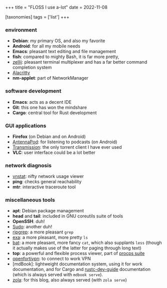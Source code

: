 +++
title = "FLOSS I use a-lot"
date = 2022-11-08

[taxonomies]
tags = ['list']
+++


### environment

- __Debian__: my primary OS, and also my favorite
- __Android__: for all my mobile needs
- __Emacs__: pleasant text editing and file management
- __fish__: compared to mighty Bash, it is far more pretty,
- [zellij]: pleasant terminal multiplexer
   and has a far better command completion system
- [Alacritty]
- __nm-applet__: part of NetworkManager

### software development

- __Emacs__: acts as a decent IDE
- __Git__: this one has won the mindshare
- __Cargo__: central tool for Rust development

### GUI applications

- __Firefox__ (on Debian and on Android)
- [AntennaPod]: for listening to podcasts (on Android)
- [Transmission]: the only torrent client I have ever used
- __VLC__: user interface could be a lot better

### network diagnosis
- [vnstat]: nifty network usage viewer
- __ping__: checks general reachability
- __mtr__: interactive traceroute tool

### miscellaneous tools

- __apt__: Debian package management
- __head__ and __tail__: included in GNU coreutils suite of tools
- __OpenSSH__: duh!
- [Sudo]: another duh!
- [ripgrep]: a more pleasant `grep`
- [exa]: a more pleasant, more pretty `ls`
- [bat]: a more pleasant, more fancy `cat`, which also supplants `less`
  (though it actually makes use of the latter for paging through long text)
- __top__: a powerful and flexible process viewer, part of [procps suite]
- [openfortivpn]: to connect to work VPN
- [mdBook]: lightweight documentation system,
  using it for work  documentation,
  and for Cargo and [rustc-dev-guide] documentation
  (which is always served with `mdbook serve`).
- [zola]: for this blog, also always served (with `zola serve`)

[I used to maintain it]: http://tshepang.github.io/tags/wajig
[Transmission]: http://www.transmissionbt.com
[ripgrep]: http://blog.burntsushi.net/ripgrep
[Sudo]: @/project-of-note-sudo.md
[vnstat]: http://humdi.net/vnstat
[exa]: https://the.exa.website
[bat]: https://crates.io/crates/bat
[procps suite]: https://gitlab.com/procps-ng/procps
[miniserve]: https://github.com/svenstaro/miniserve
[Alacritty]: https://github.com/alacritty/alacritty
[openfortivpn]: https://github.com/adrienverge/openfortivpn
[AntennaPod]: https://antennapod.org
[zola]: https://github.com/getzola/zola
[rustc-dev-guide]: https://github.com/rust-lang/rustc-dev-guide
[zellij]: https://github.com/zellij-org/zellij
